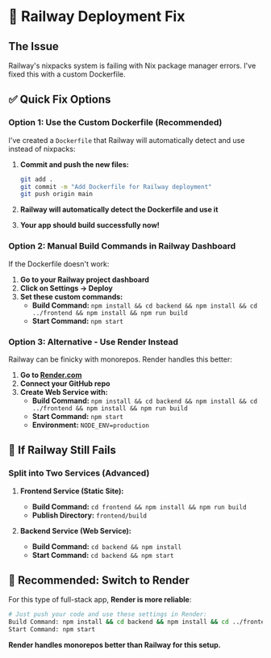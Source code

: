 # 🚂 Railway Deployment Fix

## The Issue
Railway's nixpacks system is failing with Nix package manager errors. I've fixed this with a custom Dockerfile.

## ✅ Quick Fix Options

### **Option 1: Use the Custom Dockerfile (Recommended)**

I've created a `Dockerfile` that Railway will automatically detect and use instead of nixpacks:

1. **Commit and push the new files:**
   ```bash
   git add .
   git commit -m "Add Dockerfile for Railway deployment"
   git push origin main
   ```

2. **Railway will automatically detect the Dockerfile and use it**
3. **Your app should build successfully now!**

### **Option 2: Manual Build Commands in Railway Dashboard**

If the Dockerfile doesn't work:

1. **Go to your Railway project dashboard**
2. **Click on Settings → Deploy**  
3. **Set these custom commands:**
   - **Build Command:** `npm install && cd backend && npm install && cd ../frontend && npm install && npm run build`
   - **Start Command:** `npm start`

### **Option 3: Alternative - Use Render Instead**

Railway can be finicky with monorepos. Render handles this better:

1. **Go to [Render.com](https://render.com)**
2. **Connect your GitHub repo**
3. **Create Web Service with:**
   - **Build Command:** `npm install && cd backend && npm install && cd ../frontend && npm install && npm run build`
   - **Start Command:** `npm start`
   - **Environment:** `NODE_ENV=production`

## 🔧 If Railway Still Fails

### **Split into Two Services (Advanced)**

1. **Frontend Service (Static Site):**
   - **Build Command:** `cd frontend && npm install && npm run build`
   - **Publish Directory:** `frontend/build`

2. **Backend Service (Web Service):**
   - **Build Command:** `cd backend && npm install`
   - **Start Command:** `cd backend && npm start`

## 🎯 Recommended: Switch to Render

For this type of full-stack app, **Render is more reliable**:

```bash
# Just push your code and use these settings in Render:
Build Command: npm install && cd backend && npm install && cd ../frontend && npm install && npm run build
Start Command: npm start
```

**Render handles monorepos better than Railway for this setup.** 